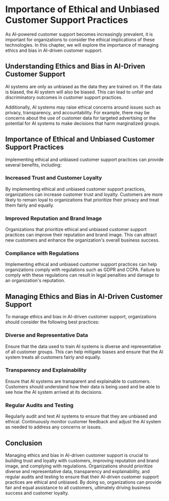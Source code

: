 Importance of Ethical and Unbiased Customer Support Practices
================================================================================================================================

As AI-powered customer support becomes increasingly prevalent, it is important for organizations to consider the ethical implications of these technologies. In this chapter, we will explore the importance of managing ethics and bias in AI-driven customer support.

Understanding Ethics and Bias in AI-Driven Customer Support
-----------------------------------------------------------

AI systems are only as unbiased as the data they are trained on. If the data is biased, the AI system will also be biased. This can lead to unfair and discriminatory outcomes in customer support practices.

Additionally, AI systems may raise ethical concerns around issues such as privacy, transparency, and accountability. For example, there may be concerns about the use of customer data for targeted advertising or the potential for AI systems to make decisions that harm marginalized groups.

Importance of Ethical and Unbiased Customer Support Practices
-------------------------------------------------------------

Implementing ethical and unbiased customer support practices can provide several benefits, including:

### Increased Trust and Customer Loyalty

By implementing ethical and unbiased customer support practices, organizations can increase customer trust and loyalty. Customers are more likely to remain loyal to organizations that prioritize their privacy and treat them fairly and equally.

### Improved Reputation and Brand Image

Organizations that prioritize ethical and unbiased customer support practices can improve their reputation and brand image. This can attract new customers and enhance the organization's overall business success.

### Compliance with Regulations

Implementing ethical and unbiased customer support practices can help organizations comply with regulations such as GDPR and CCPA. Failure to comply with these regulations can result in legal penalties and damage to an organization's reputation.

Managing Ethics and Bias in AI-Driven Customer Support
------------------------------------------------------

To manage ethics and bias in AI-driven customer support, organizations should consider the following best practices:

### Diverse and Representative Data

Ensure that the data used to train AI systems is diverse and representative of all customer groups. This can help mitigate biases and ensure that the AI system treats all customers fairly and equally.

### Transparency and Explainability

Ensure that AI systems are transparent and explainable to customers. Customers should understand how their data is being used and be able to see how the AI system arrived at its decisions.

### Regular Audits and Testing

Regularly audit and test AI systems to ensure that they are unbiased and ethical. Continuously monitor customer feedback and adjust the AI system as needed to address any concerns or issues.

Conclusion
----------

Managing ethics and bias in AI-driven customer support is crucial to building trust and loyalty with customers, improving reputation and brand image, and complying with regulations. Organizations should prioritize diverse and representative data, transparency and explainability, and regular audits and testing to ensure that their AI-driven customer support practices are ethical and unbiased. By doing so, organizations can provide fair and equal assistance to all customers, ultimately driving business success and customer loyalty.
